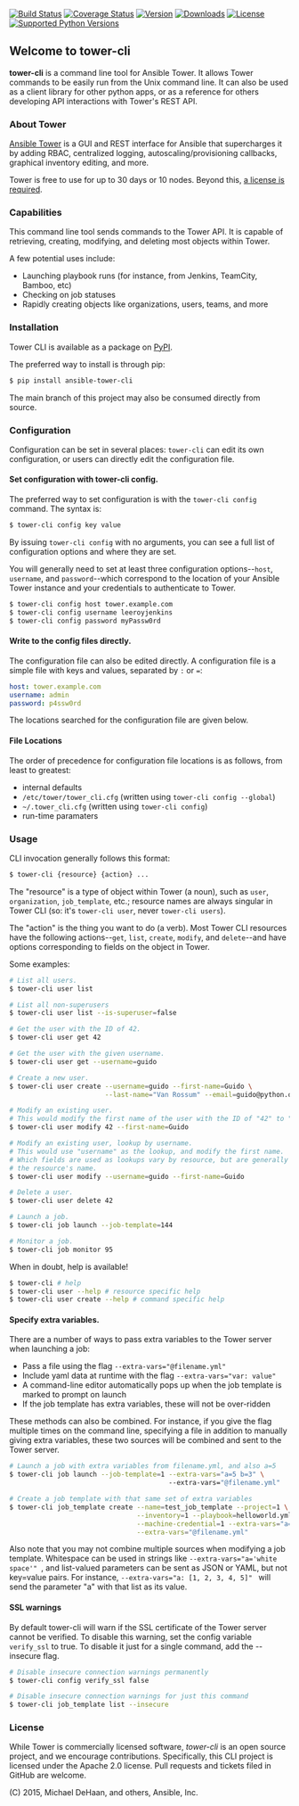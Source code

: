 [![Build Status](https://img.shields.io/travis/ansible/tower-cli.svg)](https://travis-ci.org/ansible/tower-cli)
[![Coverage Status](https://img.shields.io/coveralls/ansible/tower-cli.svg)](https://coveralls.io/r/ansible/tower-cli)
[![Version](https://img.shields.io/pypi/v/ansible-tower-cli.svg)](https://pypi.python.org/pypi/ansible-tower-cli/)
[![Downloads](https://img.shields.io/pypi/dm/ansible-tower-cli.svg)](https://pypi.python.org/pypi/ansible-tower-cli/)
[![License](https://img.shields.io/pypi/l/ansible-tower-cli.svg)](https://pypi.python.org/pypi/ansible-tower-cli/)
[![Supported Python Versions](https://img.shields.io/pypi/pyversions/ansible-tower-cli.svg)](https://pypi.python.org/pypi/ansible-tower-cli/)


## Welcome to tower-cli

**tower-cli** is a command line tool for Ansible Tower. It allows Tower
commands to be easily run from the Unix command line.  It can also be used
as a client library for other python apps, or as a reference for others
developing API interactions with Tower's REST API.


### About Tower

[Ansible Tower][1] is a GUI and REST interface for Ansible that supercharges
it by adding RBAC, centralized logging, autoscaling/provisioning callbacks,
graphical inventory editing, and more.

Tower is free to use for up to 30 days or 10 nodes. Beyond this, [a license
is required][2].

  [1]: http://ansible.com/tower
  [2]: http://ansible.com/ansible-pricing


### Capabilities

This command line tool sends commands to the Tower API. It is capable of
retrieving, creating, modifying, and deleting most objects within Tower.

A few potential uses include:

  * Launching playbook runs (for instance, from Jenkins, TeamCity, Bamboo, etc)
  * Checking on job statuses
  * Rapidly creating objects like organizations, users, teams, and more

### Installation

Tower CLI is available as a package on [PyPI][3].

  [3]: https://pypi.python.org/pypi/ansible-tower-cli

The preferred way to install is through pip:

```bash
$ pip install ansible-tower-cli
```

The main branch of this project may also be consumed directly from source.

### Configuration

Configuration can be set in several places: `tower-cli` can edit its own configuration, or
users can directly edit the configuration file.

#### Set configuration with tower-cli config.

The preferred way to set configuration is with the `tower-cli config` command.
The syntax is:

```bash
$ tower-cli config key value
```

By issuing `tower-cli config` with no arguments, you can see a full list
of configuration options and where they are set.

You will generally need to set at least three configuration options--`host`,
`username`, and `password`--which correspond to the location of
your Ansible Tower instance and your credentials to authenticate to Tower.

```bash
$ tower-cli config host tower.example.com
$ tower-cli config username leeroyjenkins
$ tower-cli config password myPassw0rd
```

#### Write to the config files directly.

The configuration file can also be edited directly.  A configuration file is a
simple file with keys and values, separated by `:` or `=`:

```yaml
host: tower.example.com
username: admin
password: p4ssw0rd
```

The locations searched for the configuration file are given below.

#### File Locations

The order of precedence for configuration file locations is as follows, from least to
greatest:

  * internal defaults
  * `/etc/tower/tower_cli.cfg` (written using `tower-cli config --global`)
  * `~/.tower_cli.cfg` (written using `tower-cli config`)
  * run-time paramaters


### Usage

CLI invocation generally follows this format:

```bash
$ tower-cli {resource} {action} ...
```

The "resource" is a type of object within Tower (a noun), such as `user`,
`organization`, `job_template`, etc.; resource names are always singular in
Tower CLI (so: it's `tower-cli user`, never `tower-cli users`).

The "action" is the thing you want to do (a verb). Most Tower CLI resources
have the following actions--`get`, `list`, `create`, `modify`, and `delete`--and
have options corresponding to fields on the object in Tower.

Some examples:

```bash
# List all users.
$ tower-cli user list

# List all non-superusers
$ tower-cli user list --is-superuser=false

# Get the user with the ID of 42.
$ tower-cli user get 42

# Get the user with the given username.
$ tower-cli user get --username=guido

# Create a new user.
$ tower-cli user create --username=guido --first-name=Guido \
                        --last-name="Van Rossum" --email=guido@python.org

# Modify an existing user.
# This would modify the first name of the user with the ID of "42" to "Guido".
$ tower-cli user modify 42 --first-name=Guido

# Modify an existing user, lookup by username.
# This would use "username" as the lookup, and modify the first name.
# Which fields are used as lookups vary by resource, but are generally
# the resource's name.
$ tower-cli user modify --username=guido --first-name=Guido

# Delete a user.
$ tower-cli user delete 42

# Launch a job.
$ tower-cli job launch --job-template=144

# Monitor a job.
$ tower-cli job monitor 95
```

When in doubt, help is available!

```bash
$ tower-cli # help
$ tower-cli user --help # resource specific help
$ tower-cli user create --help # command specific help
```

#### Specify extra variables.

There are a number of ways to pass extra variables to the Tower server when
launching a job:

* Pass a file using the flag `--extra-vars="@filename.yml"`
* Include yaml data at runtime with the flag `--extra-vars="var: value"`
* A command-line editor automatically pops up when the job template is marked to prompt on launch
* If the job template has extra variables, these will not be over-ridden

These methods can also be combined. For instance, if you give the flag multiple
times on the command line, specifying a file in addition to manually giving
extra variables, these two sources will be combined and sent to the Tower
server.

```bash
# Launch a job with extra variables from filename.yml, and also a=5
$ tower-cli job launch --job-template=1 --extra-vars="a=5 b=3" \   
                                        --extra-vars="@filename.yml"

# Create a job template with that same set of extra variables
$ tower-cli job_template create --name=test_job_template --project=1 \
                                --inventory=1 --playbook=helloworld.yml \
                                --machine-credential=1 --extra-vars="a=5 b=3" \
                                --extra-vars="@filename.yml"
```

Also note that you may not combine multiple sources when modifying
a job template. Whitespace can be used in strings like
 `--extra-vars="a='white space'" `, and list-valued parameters can be sent
as JSON or YAML, but not key=value pairs. For instance,
`--extra-vars="a: [1, 2, 3, 4, 5]" ` will send the parameter
"a" with that list as its value.

#### SSL warnings

By default tower-cli will warn if the SSL certificate of the Tower server
cannot be verified. To disable this warning, set the config variable
`verify_ssl` to true. To disable it just for a single command, add the
--insecure flag.

```bash
# Disable insecure connection warnings permanently
$ tower-cli config verify_ssl false

# Disable insecure connection warnings for just this command
$ tower-cli job_template list --insecure
```


### License

While Tower is commercially licensed software, _tower-cli_ is an open source project,
and we encourage contributions.  Specifically, this CLI project is licensed
under the Apache 2.0 license.  Pull requests and tickets filed in GitHub are welcome.

(C) 2015, Michael DeHaan, and others, Ansible, Inc.
